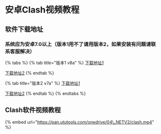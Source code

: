 # 安卓Clash视频教程

## 软件下载地址

### 系统应为安卓7.0以上（版本1用不了请用版本2，如果安装有问题请联系客服解决）

{% tabs %}
{% tab title="版本1 v8a" %}
[下载地址1](https://pan.ututools.com/onedrive/01_%E8%BD%AF%E4%BB%B6/07_%E9%AD%94%E6%B3%95%E4%B8%8A%E7%BD%91/CLASH/app-arm64-v8a-release%20%28v2.3.21%29.apk)

[下载地址2](https://airnet.lanzoui.com/iAbHvq8jsub)
{% endtab %}

{% tab title="版本2 v7a" %}
[下载地址1](https://pan.ututools.com/onedrive/01_%E8%BD%AF%E4%BB%B6/07_%E9%AD%94%E6%B3%95%E4%B8%8A%E7%BD%91/CLASH/app-armeabi-v7a-release%20%28v2.3.21%29.apk)

[下载地址2](https://airnet.lanzoui.com/id9q6q8jsxe)
{% endtab %}
{% endtabs %}

## Clash软件视频教程

{% embed url="https://pan.ututools.com/onedrive/04\_NETV2/clash.mp4" %}



